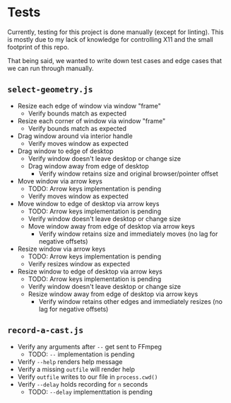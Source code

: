 # Tests
Currently, testing for this project is done manually (except for linting). This is mostly due to my lack of knowledge for controlling X11 and the small footprint of this repo.

That being said, we wanted to write down test cases and edge cases that we can run through manually.

## `select-geometry.js`
- Resize each edge of window via window "frame"
    - Verify bounds match as expected
- Resize each corner of window via window "frame"
    - Verify bounds match as expected
- Drag window around via interior handle
    - Verify moves window as expected
- Drag window to edge of desktop
    - Verify window doesn't leave desktop or change size
    - Drag window away from edge of desktop
        - Verify window retains size and original browser/pointer offset
- Move window via arrow keys
    - TODO: Arrow keys implementation is pending
    - Verify moves window as expected
- Move window to edge of desktop via arrow keys
    - TODO: Arrow keys implementation is pending
    - Verify window doesn't leave desktop or change size
    - Move window away from edge of desktop via arrow keys
        - Verify window retains size and immediately moves (no lag for negative offsets)
- Resize window via arrow keys
    - TODO: Arrow keys implementation is pending
    - Verify resizes window as expected
- Resize window to edge of desktop via arrow keys
    - TODO: Arrow keys implementation is pending
    - Verify window doesn't leave desktop or change size
    - Resize window away from edge of desktop via arrow keys
        - Verify window retains other edges and immediately resizes (no lag for negative offsets)

## `record-a-cast.js`
- Verify any arguments after `--` get sent to FFmpeg
    - TODO: `--` implementation is pending
- Verify `--help` renders help message
- Verify a missing `outfile` will render help
- Verify `outfile` writes to our file in `process.cwd()`
- Verify `--delay` holds recording for `n` seconds
    - TODO: `--delay` implementtation is pending
